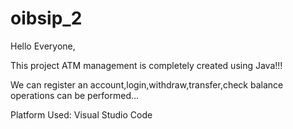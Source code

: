 # oibsip_2

Hello Everyone,

This project ATM management is completely created using Java!!!

We can register an account,login,withdraw,transfer,check balance operations can be performed...

Platform Used: Visual Studio Code 
